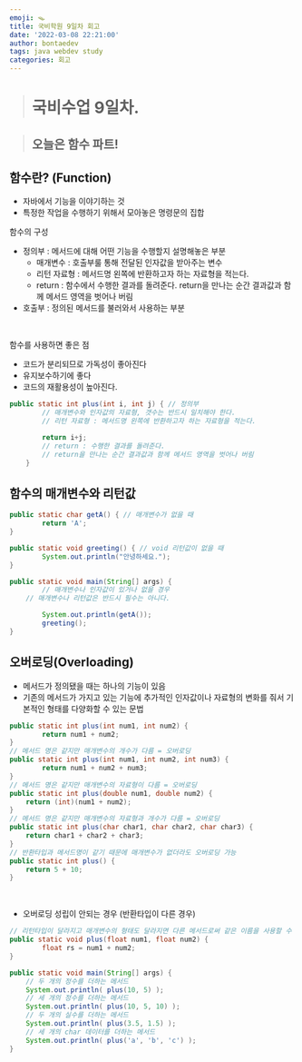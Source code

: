 ```yaml
---
emoji: 🪤
title: 국비학원 9일차 회고
date: '2022-03-08 22:21:00'
author: bontaedev
tags: java webdev study
categories: 회고
---
```


> # 국비수업 9일차.

> ## 오늘은 함수 파트!

## 함수란? (Function)

- 자바에서 기능을 이야기하는 것
- 특정한 작업을 수행하기 위해서 모아놓은 명령문의 집합

함수의 구성

- 정의부 : 메서드에 대해 어떤 기능을 수행할지 설명해놓은 부분
  - 매개변수 : 호출부룰 통해 전달된 인자값을 받아주는 변수
  - 리턴 자료형 : 메서드명 왼쪽에 반환하고자 하는 자료형을 적는다.
  - return : 함수에서 수행한 결과를 돌려준다. return을 만나는 순간 결과값과 함께 메서드 영역을 벗어나 버림
- 호출부 : 정의된 메서드를 불러와서 사용하는 부분

<br>

함수를 사용하면 좋은 점

- 코드가 분리되므로 가독성이 좋아진다
- 유지보수하기에 좋다
- 코드의 재활용성이 높아진다.

```java
public static int plus(int i, int j) { // 정의부
		// 매개변수와 인자값의 자료형, 갯수는 반드시 일치해야 한다.
		// 리턴 자료형 : 메서드명 왼쪽에 반환하고자 하는 자료형을 적는다.

		return i+j;
		// return : 수행한 결과를 돌려준다.
		// return을 만나는 순간 결과값과 함께 메서드 영역을 벗어나 버림
	}
```

## 함수의 매개변수와 리턴값

```java
public static char getA() { // 매개변수가 없을 때
		return 'A';
}

public static void greeting() { // void 리턴값이 없을 때
		System.out.println("안녕하세요.");
}

public static void main(String[] args) {
		// 매개변수나 인자값이 있거나 없을 경우
    // 매개변수나 리턴값은 반드시 필수는 아니다.

		System.out.println(getA());
		greeting();
}

```

## 오버로딩(Overloading)

- 메서드가 정의됐을 때는 하나의 기능이 있음
- 기존의 메서드가 가지고 있는 기능에 추가적인 인자값이나 자료형의 변화를 줘서 기본적인 형태를 다양화할 수 있는 문법

```java
public static int plus(int num1, int num2) {
		return num1 + num2;
}
// 메서드 명은 같지만 매개변수의 개수가 다름 = 오버로딩
public static int plus(int num1, int num2, int num3) {
		return num1 + num2 + num3;
}
// 메서드 명은 같지만 매개변수의 자료형이 다름 = 오버로딩
public static int plus(double num1, double num2) {
	return (int)(num1 + num2);
}
// 메서드 명은 같지만 매개변수의 자료형과 개수가 다름 = 오버로딩
public static int plus(char char1, char char2, char char3) {
	return char1 + char2 + char3;
}
// 반환타입과 메서드명이 같기 때문에 매개변수가 없더라도 오버로딩 가능
public static int plus() {
	return 5 + 10;
}
```

<br>

- 오버로딩 성립이 안되는 경우 (반환타입이 다른 경우)

```java
// 리턴타입이 달라지고 매개변수의 형태도 달라지면 다른 메서드로써 같은 이름을 사용할 수 있다. (오버로딩 아님)
public static void plus(float num1, float num2) {
		float rs = num1 + num2;
}

public static void main(String[] args) {
	// 두 개의 정수를 더하는 메서드
	System.out.println( plus(10, 5) );
	// 세 개의 정수를 더하는 메서드
	System.out.println( plus(10, 5, 10) );
	// 두 개의 실수를 더하는 메서드
	System.out.println( plus(3.5, 1.5) );
	// 세 개의 char 데이터를 더하는 메서드
	System.out.println( plus('a', 'b', 'c') );
}
```
